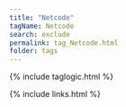 ```yaml
---
title: "Netcode"
tagName: Netcode
search: exclude
permalink: tag_Netcode.html
folder: tags
---
```


{% include taglogic.html %}

{% include links.html %}
